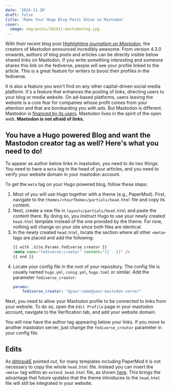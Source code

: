 ```yaml
---
date: '2024-11-20'
draft: false
title: 'Make Your Hugo Blog Posts Shine on Mastodon'
cover:
  image: img/posts/202411-mastodontag.jpg
---
```

With their recent blog post *[Highlighting journalism on Mastodon](https://blog.joinmastodon.org/2024/07/highlighting-journalism-on-mastodon/)*, the creators of Mastodon announced incredibly awesome. From version 4.3.0 onwards, authors of blog posts and articles can be directly visible below shared links on Mastodon. If you write something interesting and someone shares this link on the fediverse, people will see your profile linked to the article. This is a great feature for writers to boost their profiles in the fediverse.

It is also a feature you won't find on any other capital-driven social media platform. It's a feature that enhances the posting of links, directing users to your blog or media website. On ad-based platforms, users leaving the website is a core fear for companies whose profit comes from your attention and that are bombarding you with ads. But Mastodon is different. Mastodon is [financed by its users](https://opencollective.com/mastodon). Mastodon lives in the spirit of the open web. **Mastodon is not afraid of links.**

## You have a Hugo powered Blog and want the Mastodon creator tag as well? Here's what you need to do!
To appear as author below links in mastodon, you need to do two things: You need to have a `meta` tag in the head of your articles, and you need to verify your website domain in your mastodon account.

To get the `meta` tag on your Hugo powered blog, follow these steps:
1. Most of you will use Hugo together with a theme (e.g., PaperMod). First, navigate to the `themes/<YourTheme>/partials/head.html` file and copy its content. 
1. Next, create a new file in `layouts/partials/head.html` and paste the content there. By doing so, you instruct Hugo to use your newly created `head.html` template instead of the one provided by the theme. For now, nothing will change on your site since both files are identical.
1. In the newly created `head.html`, locate the section where all other `<meta>` tags are placed and add the following:
    ```html
    {{ with .Site.Params.fediverse_creator }}
    <meta name="fediverse:creator" content="{{ . }}" />
    {{ end }}
    ```
1. Locate your config file in the root of your repository. The config file is usually named `hugo.yml`, `conig.yml`, `hugo.toml` or similar. Add the parameter `fediverse_creator`:
    ```yml
    params:
        fediverse_creator: "@your-name@your-mastodon-server" 
    ```

Next, you need to allow your Mastodon profile to be connected to links from your website. To do so, open the `Edit Profile` page in your mastodon account, navigate to the Verification tab, and add your website domain.

You will now have the author tag appearing below your links. If you move to another mastodon server, just change the `fediverse_creator` parameter in your config file.

## Edits
As [@tinsukE](https://mas.to/@tinsuke) pointed out, for many templates including PaperMod it is not necessary to copy the whole `head.html` file. Instead you can insert the `<meta>` tag within an `extend_head.html` file, as shown [here](https://github.com/adityatelange/hugo-PaperMod/blob/master/layouts/partials/extend_head.html). This brings the advantage that future updates that the theme introduces to the `head.html` file will still be integrated in your website.